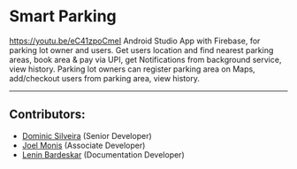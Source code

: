 # Smart Parking
https://youtu.be/eC41zpoCmeI
Android Studio App with Firebase, for parking lot owner and users. Get users location and find nearest parking areas, book area & pay via UPI, get Notifications from background service, view history. Parking lot owners can register parking area on Maps, add/checkout users from parking area, view history.

---

## Contributors:
- [Dominic Silveira]( https://github.com/dms24081999 ) (Senior Developer)
- [Joel Monis]( https://github.com/JoelMonis ) (Associate Developer)
- [Lenin Bardeskar]( https://github.com/lenin-bb ) (Documentation Developer)
